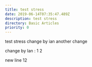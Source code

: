 ```yaml
---
title: test stress
date: 2019-06-14T07:35:47.489Z
description: test stress
directory: Basic Articles
priority: 0
---
```

test stress change by ian another change 

change by Ian : 1 2

new line 12
